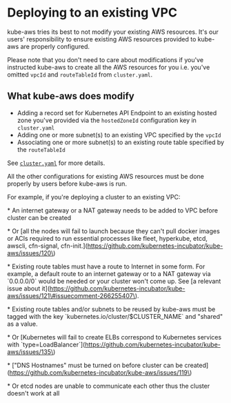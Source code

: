 # Deploying to an existing VPC

kube-aws tries its best to not modify your existing AWS resources. It's our users' responsibility to ensure existing AWS resources provided to kube-aws are properly configured.

Please note that you don't need to care about modifications if you've instructed kube-aws to create all the AWS resources for you i.e. you've omitted `vpcId` and `routeTableId` from `cluster.yaml`.

## What kube-aws does modify

* Adding a record set for Kubernetes API Endpoint to an existing hosted zone you've provided via the `hostedZoneId` configuration key in `cluster.yaml`
* Adding one or more subnet\(s\) to an existing VPC specified by the `vpcId`
* Associating one or more subnet\(s\) to an existing route table specified by the `routeTableId`

See [`cluster.yaml`](https://github.com/kubernetes-incubator/kube-aws/blob/master/core/controlplane/config/templates/cluster.yaml) for more details.

All the other configurations for existing AWS resources must be done properly by users before kube-aws is run.

For example, if you're deploying a cluster to an existing VPC:



\* An internet gateway or a NAT gateway needs to be added to VPC before cluster can be created

  \* Or \[all the nodes will fail to launch because they can't pull docker images or ACIs required to run essential processes like fleet, hyperkube, etcd, awscli, cfn-signal, cfn-init.\]\(https://github.com/kubernetes-incubator/kube-aws/issues/120\)

\* Existing route tables must have a route to Internet in some form. For example, a default route to an internet gateway or to a NAT gateway via \`0.0.0.0/0\` would be needed or your cluster won't come up. See \[a relevant issue about it\]\(https://github.com/kubernetes-incubator/kube-aws/issues/121\#issuecomment-266255407\).

\* Existing route tables and/or subnets to be reused by kube-aws must be tagged with the key \`kubernetes.io/cluster/$CLUSTER\_NAME\` and "shared" as a value.

  \* Or \[Kubernetes will fail to create ELBs correspond to Kubernetes services with \`type=LoadBalancer\`\]\(https://github.com/kubernetes-incubator/kube-aws/issues/135\)

\* \["DNS Hostnames" must be turned on before cluster can be created\]\(https://github.com/kubernetes-incubator/kube-aws/issues/119\)

  \* Or etcd nodes are unable to communicate each other thus the cluster doesn't work at all

